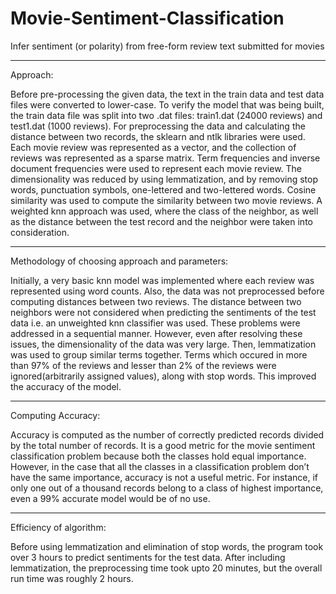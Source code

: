 # Movie-Sentiment-Classification

Infer sentiment (or polarity) from free-form review text submitted for movies

****************************************************

Approach:

Before pre-processing the given data, the text in the train data and test data files were
converted to lower-case. To verify the model that was being built, the train data file was
split into two .dat files: train1.dat (24000 reviews) and test1.dat (1000 reviews). For
preprocessing the data and calculating the distance between two records, the sklearn and
ntlk libraries were used. Each movie review was represented as a vector, and the collection
of reviews was represented as a sparse matrix. Term frequencies and inverse document
frequencies were used to represent each movie review. The dimensionality was reduced by
using lemmatization, and by removing stop words, punctuation symbols, one-lettered and
two-lettered words. Cosine similarity was used to compute the similarity between two
movie reviews. A weighted knn approach was used, where the class of the neighbor, as well 
as the distance between the test record and the neighbor were taken into consideration.

***************************************************

Methodology of choosing approach and parameters:

Initially, a very basic knn model was implemented where each review was represented
using word counts. Also, the data was not preprocessed before computing distances
between two reviews. The distance between two neighbors were not considered when
predicting the sentiments of the test data i.e. an unweighted knn classifier was used. These
problems were addressed in a sequential manner. However, even after resolving these
issues, the dimensionality of the data was very large. Then, lemmatization was used to
group similar terms together. Terms which occured in more than 97% of the reviews and
lesser than 2% of the reviews were ignored(arbitrarily assigned values), along with stop
words. This improved the accuracy of the model.

***************************************************

Computing Accuracy:

Accuracy is computed as the number of correctly predicted records divided by the total
number of records. It is a good metric for the movie sentiment classification problem
because both the classes hold equal importance. However, in the case that all the classes in
a classification problem don’t have the same importance, accuracy is not a useful metric.
For instance, if only one out of a thousand records belong to a class of highest importance,
even a 99% accurate model would be of no use.

********************************************************

Efficiency of algorithm:

Before using lemmatization and elimination of stop words, the program took over 3 hours
to predict sentiments for the test data. After including lemmatization, the preprocessing
time took upto 20 minutes, but the overall run time was roughly 2 hours.
